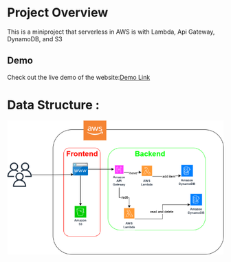 # Project Overview
This is a miniproject that serverless in AWS is with Lambda,  Api Gateway, DynamoDB, and S3
## Demo
Check out the live demo of the website:[Demo Link](http://serverlesswebapp2023.s3-website.eu-central-1.amazonaws.com/)

# Data Structure :

![Software Structure ](./img/ServerlessWebAPP.drawio.png)

